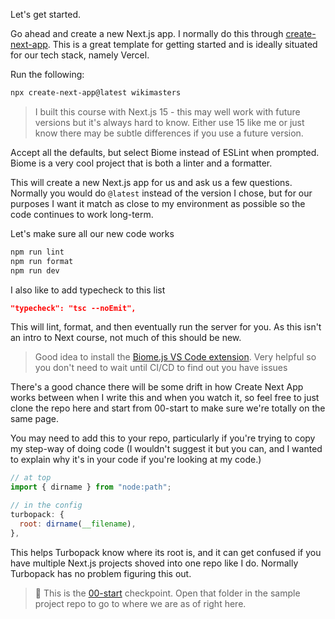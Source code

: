 Let's get started.

Go ahead and create a new Next.js app. I normally do this through [create-next-app][cna]. This is a great template for getting started and is ideally situated for our tech stack, namely Vercel.

Run the following:

```bash
npx create-next-app@latest wikimasters
```

> I built this course with Next.js 15 - this may well work with future versions but it's always hard to know. Either use 15 like me or just know there may be subtle differences if you use a future version.

Accept all the defaults, but select Biome instead of ESLint when prompted. Biome is a very cool project that is both a linter and a formatter.

This will create a new Next.js app for us and ask us a few questions. Normally you would do `@latest` instead of the version I chose, but for our purposes I want it match as close to my environment as possible so the code continues to work long-term.

Let's make sure all our new code works

```bash
npm run lint
npm run format
npm run dev
```

I also like to add typecheck to this list

```json
"typecheck": "tsc --noEmit",
```

This will lint, format, and then eventually run the server for you. As this isn't an intro to Next course, not much of this should be new.

> Good idea to install the [Biome.js VS Code extension][biome]. Very helpful so you don't need to wait until CI/CD to find out you have issues

There's a good chance there will be some drift in how Create Next App works between when I write this and when you watch it, so feel free to just clone the repo here and start from 00-start to make sure we're totally on the same page.

You may need to add this to your repo, particularly if you're trying to copy my step-way of doing code (I wouldn't suggest it but you can, and I wanted to explain why it's in your code if you're looking at my code.)

```javascript
// at top
import { dirname } from "node:path";

// in the config
turbopack: {
  root: dirname(__filename),
},
```

This helps Turbopack know where its root is, and it can get confused if you have multiple Next.js projects shoved into one repo like I do. Normally Turbopack has no problem figuring this out.

> 🏁 This is the [00-start][checkpoint] checkpoint. Open that folder in the sample project repo to go to where we are as of right here.

[checkpoint]: https://github.com/btholt/fullstack-next-wiki/tree/main/00-start
[cna]: https://nextjs.org/docs/app/api-reference/cli/create-next-app
[biome]: https://marketplace.visualstudio.com/items?itemName=biomejs.biome

